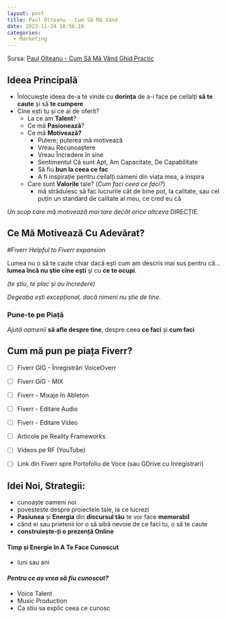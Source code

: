 ```yaml
---
layout: post
title: Paul Olteanu - Cum Să Mă Vând
date: 2023-11-24 18:56:19
categories:
  - Marketing
---
```

Sursa: [Paul Olteanu - Cum Să Mă Vând Ghid Practic](https://paulolteanu.ro/2012/04/cum-sa-ma-vand-ghid-practic/)
## Ideea Principală
- Înlocuiește ideea de-a te vinde cu **dorința** de a-i face pe ceilalți **să te caute** și să **te cumpere**
- Cine ești tu și ce ai de oferit?
	- La ce am **Talent**?
	- Ce mă **Pasionează**?
	- Ce mă **Motivează?**
		- Putere; puterea mă motivează
		- Vreau Recunoaștere
		- Vreau Încredere în sine
		- Sentimentul Că sunt Apt, Am Capacitate, De Capabilitate
		- Să fiu **bun la ceea ce fac**
		- A fi inspirație pentru ceilalți oameni din viața mea, a inspira
	- Care sunt **Valorile** tale? (*Cum faci ceea ce faci?*)
		- mă străduiesc să fac lucrurile cât de bine pot, la calitate, sau cel puțin un standard de calitate al meu, ce cred eu că 

*Un scop care mă motivează mai tare decât orice altceva*
DIRECȚIE.

## Ce Mă Motivează Cu Adevărat?

#Fiverr *Helpful to Fiverr expansion*

Lumea nu o să te caute chiar dacă eşti cum am descris mai sus pentru că… 
**lumea încă nu ştie cine eşti** şi cu **ce te ocupi**.

*(te știu, te plac și au încredere)*

*Degeaba ești excepțional, dacă nimeni nu știe de tine.*

### Pune-te pe Piață
*Ajută oamenii* **să afle despre tine**, despre ceea **ce faci** și **cum faci**


## Cum mă pun pe piața Fiverr?
- [ ] Fiverr GIG - Înregistrări VoiceOverr
- [ ] Fiverr GiG - MIX
- [ ] Fiverr - Mixaje In Ableton
- [ ] Fiverr - Editare Audio
- [ ] Fiverr - Editare Video
- [ ] Articole pe Reality Frameworks
- [ ] Videos pe RF (YouTube)
- [ ] Link din Fiverr spre Portofoliu de Voce (sau GDrive cu Inregistrari)


## Idei Noi, Strategii:
- cunoaște oameni noi
- povesteste despre proiectele tale, la ce lucrezi
- **Pasiunea** și **Energia** din **discursul tău** te vor face **memorabil**
- când ei sau prietenii lor o să aibă nevoie de ce faci tu, o să te caute
- **construiește-ți o prezență Online**

#### **Timp** și **Energie** în **A Te Face Cunoscut**
- luni sau ani

#### *Pentru ce aș vrea să fiu cunoscut?*
- Voice Talent
- Music Production
- Ca stiu sa explic ceea ce cunosc 

